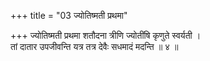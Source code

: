 +++
title = "03 ज्योतिष्मती प्रथमा"

+++
ज्योतिष्मती प्रथमा शतौदना त्रीणि ज्योतींषि कृणुते स्वर्यती ।  
तां दातार उपजीवन्ति यत्र तत्र देवैः सधमादं मदन्ति ॥ ४ ॥